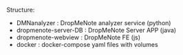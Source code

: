 Structure: 

- DMNanalyzer : DropMeNote analyzer service (python)
- dropmenote-server-DB : DropMeNote Server APP (java)
- dropmenote-webview : DropMeNote FE (js)
- docker : docker-compose yaml files with volumes
